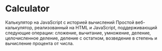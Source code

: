 # Calculator
Калькулятор на JavaScript с историей вычислений  Простой веб-калькулятор, реализованный на HTML и JavaScript, поддерживающий следующие операции: сложение, вычитание, умножение, деление, целочисленное деление, деление с остатком, возведение в степень и вычисление процента от числа.
